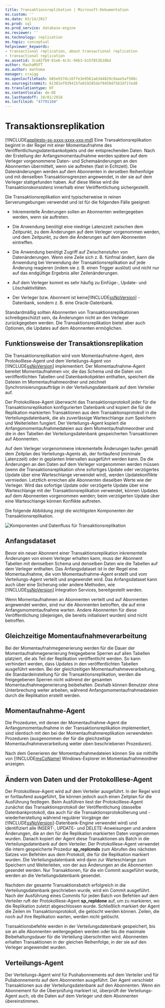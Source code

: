```yaml
---
title: Transaktionsreplikation | Microsoft-Dokumentation
ms.custom: ''
ms.date: 03/14/2017
ms.prod: sql
ms.prod_service: database-engine
ms.reviewer: ''
ms.technology: replication
ms.topic: conceptual
helpviewer_keywords:
- transactional replication, about transactional replication
- transactional replication
ms.assetid: 3ca82fb9-81e6-4c3c-94b3-b15f852b18bd
author: MashaMSFT
ms.author: mathoma
manager: craigg
ms.openlocfilehash: b85e937dc16ffe3e9561a6344829c9aae5af508c
ms.sourcegitcommit: 61381ef939415fe019285def9450d7583df1fed0
ms.translationtype: HT
ms.contentlocale: de-DE
ms.lasthandoff: 10/01/2018
ms.locfileid: "47791168"
---
```

# <a name="transactional-replication"></a>Transaktionsreplikation
[!INCLUDE[appliesto-ss-xxxx-xxxx-xxx-md](../../../includes/appliesto-ss-xxxx-xxxx-xxx-md.md)]
  Eine Transaktionsreplikation beginnt in der Regel mit einer Momentaufnahme des Veröffentlichungsdatenbankobjekts und der entsprechenden Daten. Nach der Erstellung der Anfangsmomentaufnahme werden spätere auf dem Verleger vorgenommene Daten- und Schemaänderungen an den Abonnenten übermittelt, wenn sie auftreten (fast in Echtzeit). Die Datenänderungen werden auf dem Abonnenten in derselben Reihenfolge und mit denselben Transaktionsgrenzen angewendet, in der sie auf dem Verleger stattgefunden haben. Auf diese Weise wird die Transaktionskonsistenz innerhalb einer Veröffentlichung sichergestellt.  
  
 Die Transaktionsreplikation wird typischerweise in reinen Serverumgebungen verwendet und ist für die folgenden Fälle geeignet:  
  
-   Inkrementelle Änderungen sollen an Abonnenten weitergegeben werden, wenn sie auftreten.  
  
-   Die Anwendung benötigt eine niedrige Latenzzeit zwischen dem Zeitpunkt, zu dem Änderungen auf dem Verleger vorgenommen werden, und dem Zeitpunkt, zu dem die Änderungen auf dem Abonnenten eintreffen.  
  
-   Die Anwendung benötigt Zugriff auf Zwischenstufen von Datenänderungen. Wenn eine Zeile sich z. B. fünfmal ändert, kann die Anwendung bei Verwendung der Transaktionsreplikation auf jede Änderung reagieren (indem sie z. B. einen Trigger auslöst) und nicht nur auf das endgültige Ergebnis aller Zeilenänderungen.  
  
-   Auf dem Verleger kommt es sehr häufig zu Einfüge-, Update- und Löschaktivitäten.  
  
-   Der Verleger bzw. Abonnent ist keine[!INCLUDE[ssNoVersion](../../../includes/ssnoversion-md.md)] -Datenbank, sondern z. B. eine Oracle-Datenbank.  
  
 Standardmäßig sollten Abonnenten von Transaktionsreplikationen schreibgeschützt sein, da Änderungen nicht an den Verleger zurückgegeben werden. Die Transaktionsreplikation bietet aber auch Optionen, die Updates auf dem Abonnenten ermöglichen.  
  
##  <a name="HowWorks"></a> Funktionsweise der Transaktionsreplikation  
 Die Transaktionsreplikation wird vom Momentaufnahme-Agent, dem Protokolllese-Agent und dem Verteilungs-Agent von [!INCLUDE[ssNoVersion](../../../includes/ssnoversion-md.md)] implementiert. Der Momentaufnahme-Agent bereitet Momentaufnahmen vor, die das Schema und die Daten von veröffentlichten Tabellen und Datenbankobjekten enthalten, speichert die Dateien im Momentaufnahmeordner und zeichnet Synchronisierungsaufträge in der Verteilungsdatenbank auf dem Verteiler auf.  
  
 Der Protokolllese-Agent überwacht das Transaktionsprotokoll jeder für die Transaktionsreplikation konfigurierten Datenbank und kopiert die für die Replikation markierten Transaktionen aus dem Transaktionsprotokoll in die Verteilungsdatenbank, die als zuverlässige Warteschlange zum Speichern und Weiterleiten fungiert. Der Verteilungs-Agent kopiert die Anfangsmomentaufnahmedateien aus dem Momentaufnahmeordner und die in den Tabellen der Verteilungsdatenbank gespeicherten Transaktionen auf Abonnenten.  
  
 Auf dem Verleger vorgenommene inkrementelle Änderungen laufen gemäß dem Zeitplan des Verteilungs-Agents ab, der fortlaufend (minimale Latenzzeit) oder in geplanten Intervallen ausgeführt werden kann. Da die Änderungen an den Daten auf dem Verleger vorgenommen werden müssen (wenn die Transaktionsreplikation ohne sofortiges Update oder verzögertes Update über eine Warteschlange verwendet wird), werden Updatekonflikte vermieden. Letztlich erreichen alle Abonnenten dieselben Werte wie der Verleger. Wird das sofortige Update oder verzögerte Update über eine Warteschlange mit der Transaktionsreplikation verwendet, können Updates auf dem Abonnenten vorgenommen werden; beim verzögerten Update über eine Warteschlange können Konflikte auftreten.  
  
 Die folgende Abbildung zeigt die wichtigsten Komponenten der Transaktionsreplikation.  
  
 ![Komponenten und Datenfluss für Transaktionsreplikation](../../../relational-databases/replication/transactional/media/trnsact.gif "Komponenten und Datenfluss für Transaktionsreplikation")  
  
##  <a name="Dataset"></a> Anfangsdataset  
 Bevor ein neuer Abonnent einer Transaktionsreplikation inkrementelle Änderungen von einem Verleger erhalten kann, muss der Abonnent Tabellen mit demselben Schema und denselben Daten wie die Tabellen auf dem Verleger enthalten. Das Anfangsdataset ist in der Regel eine Momentaufnahme, die vom Momentaufnahme-Agent erstellt und vom Verteilungs-Agent verteilt und angewendet wird. Das Anfangsdataset kann auch über eine Sicherung oder andere Methoden, wie [!INCLUDE[ssNoVersion](../../../includes/ssnoversion-md.md)] Integration Services, bereitgestellt werden.  
  
 Wenn Momentaufnahmen an Abonnenten verteilt und auf Abonnenten angewendet werden, sind nur die Abonnenten betroffen, die auf eine Anfangsmomentaufnahme warten. Andere Abonnenten für diese Veröffentlichung (diejenigen, die bereits initialisiert wurden) sind nicht betroffen.  
  
## <a name="concurrent-snapshot-processing"></a>Gleichzeitige Momentaufnahmeverarbeitung  
 Bei der Momentaufnahmegenerierung werden für die Dauer der Momentaufnahmegenerierung freigegebene Sperren auf allen Tabellen platziert, die als Teil der Replikation veröffentlicht werden. So kann verhindert werden, dass Updates in den veröffentlichten Tabellen ausgeführt werden. Bei der gleichzeitigen Momentaufnahmeverarbeitung, die Standardeinstellung für die Transaktionsreplikation, werden die freigegebenen Sperren nicht während der gesamten Momentaufnahmegenerierung beibehalten. Deshalb können Benutzer ohne Unterbrechung weiter arbeiten, während Anfangsmomentaufnahmedateien durch die Replikation erstellt werden.  
  
##  <a name="SnapshotAgent"></a> Momentaufnahme-Agent  
 Die Prozeduren, mit denen der Momentaufnahme-Agent die Anfangsmomentaufnahme in der Transaktionsreplikation implementiert, sind identisch mit den bei der Momentaufnahmereplikation verwendeten Prozeduren (ausgenommen der für die gleichzeitige Momentaufnahmeverarbeitung weiter oben beschriebenen Prozeduren).  
  
 Nach dem Generieren der Momentaufnahmedateien können Sie sie mithilfe von [!INCLUDE[msCoName](../../../includes/msconame-md.md)] Windows-Explorer im Momentaufnahmeordner anzeigen.  
  
##  <a name="LogReaderAgent"></a> Ändern von Daten und der Protokolllese-Agent  
 Der Protokolllese-Agent wird auf dem Verteiler ausgeführt. In der Regel wird er fortlaufend ausgeführt, Sie können jedoch auch einen Zeitplan für die Ausführung festlegen. Beim Ausführen liest der Protokolllese-Agent zunächst das Transaktionsprotokoll der Veröffentlichung (dasselbe Datenbankprotokoll, das auch für die Transaktionsprotokollierung und -wiederherstellung während regulärer Vorgänge der [!INCLUDE[ssNoVersion](../../../includes/ssnoversion-md.md)]-Datenbank-Engine verwendet wird) und identifiziert alle INSERT-, UPDATE- und DELETE-Anweisungen und andere Änderungen, die an den für die Replikation markierten Daten vorgenommen wurden. Danach kopiert der Agent diese Transaktionen als Batch in die Verteilungsdatenbank auf dem Verteiler. Der Protokolllese-Agent verwendet die intern gespeicherte Prozedur **sp_replcmds** zum Abrufen des nächsten Satzes von Befehlen aus dem Protokoll, die für die Replikation markiert wurden. Die Verteilungsdatenbank wird dann zur Warteschlange zum Speichern und Weiterleiten, von der aus Änderungen an die Abonnenten gesendet werden. Nur Transaktionen, für die ein Commit ausgeführt wurde, werden an die Verteilungsdatenbank gesendet.  
  
 Nachdem der gesamte Transaktionsbatch erfolgreich in die Verteilungsdatenbank geschrieben wurde, wird ein Commit ausgeführt. Nach der Ausführung eines Commits für jeden Batch von Befehlen auf dem Verteiler ruft der Protokolllese-Agent **sp_repldone** auf, um zu markieren, wo die Replikation zuletzt abgeschlossen wurde. Schließlich markiert der Agent die Zeilen im Transaktionsprotokoll, die gelöscht werden können. Zeilen, die noch auf ihre Replikation warten, werden nicht gelöscht.  
  
 Transaktionsbefehle werden in der Verteilungsdatenbank gespeichert, bis sie an alle Abonnenten weitergegeben werden oder bis die maximale Beibehaltungsdauer für die Verteilung überschritten wird. Abonnenten erhalten Transaktionen in der gleichen Reihenfolge, in der sie auf den Verleger angewendet wurden.  
  
##  <a name="DistributionAgent"></a> Verteilungs-Agent  
 Der Verteilungs-Agent wird für Pushabonnements auf dem Verteiler und für Pullabonnements auf dem Abonnenten ausgeführt. Der Agent verschiebt Transaktionen aus der Verteilungsdatenbank auf den Abonnenten. Wenn ein Abonnement für die Überprüfung markiert ist, überprüft der Verteilungs-Agent auch, ob die Daten auf dem Verleger und dem Abonnenten übereinstimmen.  
  
  
